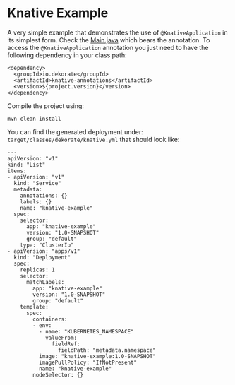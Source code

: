# Knative Example 

A very simple example that demonstrates the use of `@KnativeApplication` in its simplest form.
Check the [Main.java](src/main/java/io/dekorate/examples/knative/Main.java) which bears the annotation.
To access the `@KnativeApplication` annotation you just need to have the following dependency in your
class path:

    <dependency>
      <groupId>io.dekorate</groupId>
      <artifactId>knative-annotations</artifactId>
      <version>${project.version}</version>
    </dependency>

Compile the project using:

    mvn clean install
    
You can find the generated deployment under: `target/classes/dekorate/knative.yml` that should look like:

    ---
    apiVersion: "v1"
    kind: "List"
    items:
    - apiVersion: "v1"
      kind: "Service"
      metadata:
        annotations: {}
        labels: {}
        name: "knative-example"
      spec:
        selector:
          app: "knative-example"
          version: "1.0-SNAPSHOT"
          group: "default"
        type: "ClusterIp"
    - apiVersion: "apps/v1"
      kind: "Deployment"
      spec:
        replicas: 1
        selector:
          matchLabels:
            app: "knative-example"
            version: "1.0-SNAPSHOT"
            group: "default"
        template:
          spec:
            containers:
            - env:
              - name: "KUBERNETES_NAMESPACE"
                valueFrom:
                  fieldRef:
                    fieldPath: "metadata.namespace"
              image: "knative-example:1.0-SNAPSHOT"
              imagePullPolicy: "IfNotPresent"
              name: "knative-example"
            nodeSelector: {} 
